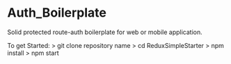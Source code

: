 

# Auth_Boilerplate

Solid protected route-auth boilerplate for web or mobile application.
 
 To get Started:
    > git clone repository name
    > cd ReduxSimpleStarter
    > npm install
    > npm start
  
  
